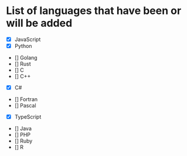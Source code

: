 # List of languages ​​that have been or will be added

- [x] JavaScript
- [x] Python
- [] Golang
- [] Rust
- [] C
- [] C++
- [x] C#
- [] Fortran
- [] Pascal
- [x] TypeScript
- [] Java
- [] PHP
- [] Ruby
- [] R
